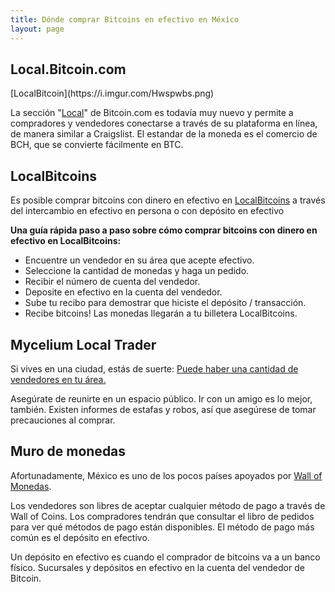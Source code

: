 ```yaml
---
title: Dónde comprar Bitcoins en efectivo en México
layout: page
---
```


<h2> Local.Bitcoin.com </h2>
[LocalBitcoin](https://i.imgur.com/Hwspwbs.png)

La sección "[Local](https://local.bitcoin.com/en/offers/Mexico)" de Bitcoin.com es todavía muy nuevo y permite a compradores y vendedores conectarse a través de su plataforma en línea, de manera similar a Craigslist. El estandar de la moneda es el comercio de BCH, que se convierte fácilmente en BTC.

<h2> LocalBitcoins </h2>

Es posible comprar bitcoins con dinero en efectivo en [LocalBitcoins](http://localbitcoins.com) a través del intercambio en efectivo en persona o con depósito en efectivo

**Una guía rápida paso a paso sobre cómo comprar bitcoins con dinero en efectivo en LocalBitcoins:**
* Encuentre un vendedor en su área que acepte efectivo.
* Seleccione la cantidad de monedas y haga un pedido.
* Recibir el número de cuenta del vendedor.
* Deposite en efectivo en la cuenta del vendedor.
* Sube tu recibo para demostrar que hiciste el depósito / transacción.
* Recibe bitcoins! Las monedas llegarán a tu billetera LocalBitcoins.

<h2> Mycelium Local Trader </h2>

Si vives en una ciudad, estás de suerte: [Puede haber una cantidad de vendedores en tu área.](https://play.google.com/store/apps/details?id=com.mycelium.wallet)

Asegúrate de reunirte en un espacio público. Ir con un amigo es lo mejor, también. Existen informes de estafas y robos, así que asegúrese de tomar precauciones al comprar.

<h2> Muro de monedas </h2>

Afortunadamente, México es uno de los pocos países apoyados por [Wall of Monedas](https://wallofcoins.com/).

Los vendedores son libres de aceptar cualquier método de pago a través de Wall of Coins. Los compradores tendrán que consultar el libro de pedidos para ver qué métodos de pago están disponibles. El método de pago más común es el depósito en efectivo.

Un depósito en efectivo es cuando el comprador de bitcoins va a un banco físico. Sucursales y depósitos en efectivo en la cuenta del vendedor de Bitcoin.
